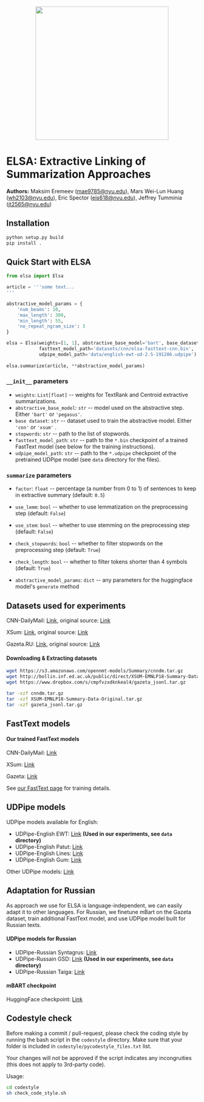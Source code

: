 <p align="center">
    <br>
    <img src="http://maksimeremeev.com/files/elsa.png" width=350/>
    <br>
<p>


# ELSA: Extractive Linking of Summarization Approaches

**Authors:** Maksim Eremeev (mae9785@nyu.edu), Mars Wei-Lun Huang (wh2103@nyu.edu), Eric Spector (ejs618@nyu.edu), Jeffrey Tumminia (jt2565@nyu.edu)

## Installation

```bash
python setup.py build
pip install .
```

## Quick Start with ELSA

```python
from elsa import Elsa

article = '''some text...
'''

abstractive_model_params = {
    'num_beams': 10,
    'max_length': 300,
    'min_length': 55,
    'no_repeat_ngram_size': 3
}

elsa = Elsa(weights=[1, 1], abstractive_base_model='bart', base_dataset='cnn', stopwords='data/stopwords.txt', 
            fasttext_model_path='datasets/cnn/elsa-fasttext-cnn.bin', 
            udpipe_model_path='data/english-ewt-ud-2.5-191206.udpipe')
            
elsa.summarize(article, **abstractive_model_params)
```

### `__init__` parameters

- `weights`: `List[float]` -- weights for TextRank and Centroid extractive summarizations.
- `abstractive_base_model`: `str` -- model used on the abstractive step. Either `'bart'` or `'pegasus'`.
- `base dataset`: `str` -- dataset used to train the abstractive model. Either `'cnn'` or `'xsum'` .
- `stopwords`: `str` -- path to the list of stopwords.
- `fasttext_model_path`: `str` -- path to the `*.bin` checkpoint of a trained FastText model (see below for the training instructions).
- `udpipe_model_path`: `str` -- path to the `*.udpipe` checkpoint of the pretrained UDPipe model (see `data` directory for the files).

### `summarize` parameters

* `factor`: `float` -- percentage (a number from 0 to 1) of sentences to keep in extractive summary (default: `0.5`)
* `use_lemm`: `bool` -- whether to use lemmatization on the preprocessing step (default: `False`)
* `use_stem`: `bool` -- whether to use stemming on the preprocessing step (default: `False`)
* `check_stopwords`: `bool` -- whether to filter stopwords on the preprocessing step (default: `True`)
* `check_length`: `bool` -- whether to filter tokens shorter than 4 symbols (default: `True`)

* `abstractive_model_params`: `dict` -- any parameters for the huggingface model's `generate` method

## Datasets used for experiments

CNN-DailyMail: [Link](https://s3.amazonaws.com/opennmt-models/Summary/cnndm.tar.gz), original source: [Link](https://github.com/abisee/cnn-dailymail)

XSum: [Link](http://bollin.inf.ed.ac.uk/public/direct/XSUM-EMNLP18-Summary-Data-Original.tar.gz), original source: [Link](https://github.com/EdinburghNLP/XSum)

Gazeta.RU: [Link](https://www.dropbox.com/s/cmpfvzxdknkeal4/gazeta_jsonl.tar.gz), original source: [Link](https://github.com/IlyaGusev/gazeta)

#### Downloading & Extracting datasets

```bash
wget https://s3.amazonaws.com/opennmt-models/Summary/cnndm.tar.gz
wget http://bollin.inf.ed.ac.uk/public/direct/XSUM-EMNLP18-Summary-Data-Original.tar.gz
wget https://www.dropbox.com/s/cmpfvzxdknkeal4/gazeta_jsonl.tar.gz

tar -xzf cnndm.tar.gz
tar -xzf XSUM-EMNLP18-Summary-Data-Original.tar.gz
tar -xzf gazeta_jsonl.tar.gz
```

## FastText models

#### Our trained FastText models

CNN-DailyMail: [Link](https://www.icloud.com/iclouddrive/0D92xiVCAEZa07wBde-S46r_A#elsa-fasttext-cnn)

XSum: [Link](https://www.icloud.com/iclouddrive/0bR42r-miX36v9p3rM-s3YR0Q#elsa-fasttext-gazeta)

Gazeta: [Link](https://www.icloud.com/iclouddrive/0E7muKOAdlb_EvbMPQyTN2sLw#elsa-fasttext-xsum)

See [our FastText page](https://github.com/maks5507/elsa/blob/master/fasttext_scripts/) for training details.

## UDPipe models

UDPipe models available for English:

- UDPipe-English EWT: [Link](https://lindat.mff.cuni.cz/repository/xmlui/bitstream/handle/11234/1-3131/english-ewt-ud-2.5-191206.udpipe?sequence=17&isAllowed=y) **(Used in our experiments, see `data` directory)**
- UDPipe-English Patut: [Link](https://lindat.mff.cuni.cz/repository/xmlui/bitstream/handle/11234/1-3131/english-partut-ud-2.5-191206.udpipe?sequence=29&isAllowed=y)
- UDPipe-English Lines: [Link](https://lindat.mff.cuni.cz/repository/xmlui/bitstream/handle/11234/1-3131/english-lines-ud-2.5-191206.udpipe?sequence=30&isAllowed=y)
- UDPipe-English Gum: [Link](https://lindat.mff.cuni.cz/repository/xmlui/bitstream/handle/11234/1-3131/english-gum-ud-2.5-191206.udpipe?sequence=31&isAllowed=y)

Other UDPipe models: [Link](https://lindat.mff.cuni.cz/repository/xmlui/handle/11234/1-3131)

## Adaptation for Russian

As approach we use for ELSA is language-independent, we can easily adapt it to other languages. For Russian, we finetune mBart on the Gazeta dataset, train additional FastText model, and use UDPipe model built for Russian texts.

#### UDPipe models for Russian

- UDPipe-Russian Syntagrus: [Link](https://lindat.mff.cuni.cz/repository/xmlui/bitstream/handle/11234/1-3131/russian-syntagrus-ud-2.5-191206.udpipe?sequence=70&isAllowed=y)
- UDPipe-Russain GSD: [Link](https://lindat.mff.cuni.cz/repository/xmlui/bitstream/handle/11234/1-3131/russian-gsd-ud-2.5-191206.udpipe?sequence=71&isAllowed=y) **(Used in our experiments, see `data` directory)**
- UDPipe-Russian Taiga: [Link](https://lindat.mff.cuni.cz/repository/xmlui/bitstream/handle/11234/1-3131/russian-taiga-ud-2.5-191206.udpipe?sequence=87&isAllowed=y)

#### mBART checkpoint

HuggingFace checkpoint: [Link](https://www.icloud.com/iclouddrive/0ogqejTokfHn1tO0qiIPUldjw#mbart-checkpoint-gazeta)

## Codestyle check

Before making a commit / pull-request, please check the coding style by running the bash script in the `codestyle` directory. Make sure that your folder is included in `codestyle/pycodestyle_files.txt` list.

Your changes will not be approved if the script indicates any incongruities (this does not apply to 3rd-party code). 

Usage:

```bash
cd codestyle
sh check_code_style.sh
```

